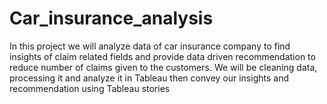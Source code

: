 # Car_insurance_analysis
In this project we will analyze data of car insurance company to find insights of claim related fields and provide data driven recommendation to reduce number of claims given to the customers. We will be cleaning data, processing it and analyze it in Tableau then convey our insights and recommendation using Tableau stories
